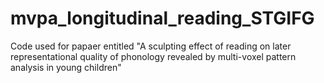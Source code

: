 # mvpa_longitudinal_reading_STGIFG
Code used for papaer entitled "A sculpting effect of reading on later representational quality of phonology revealed by multi-voxel pattern analysis in young children"
